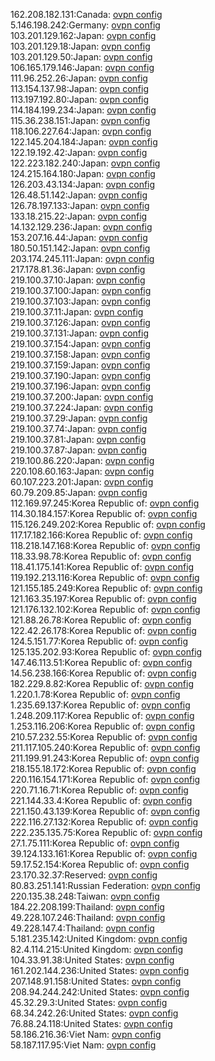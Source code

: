 162.208.182.131:Canada: [ovpn config](vpn/162_208_182_131.ovpn)  
5.146.198.242:Germany: [ovpn config](vpn/5_146_198_242.ovpn)  
103.201.129.162:Japan: [ovpn config](vpn/103_201_129_162.ovpn)  
103.201.129.18:Japan: [ovpn config](vpn/103_201_129_18.ovpn)  
103.201.129.50:Japan: [ovpn config](vpn/103_201_129_50.ovpn)  
106.165.179.146:Japan: [ovpn config](vpn/106_165_179_146.ovpn)  
111.96.252.26:Japan: [ovpn config](vpn/111_96_252_26.ovpn)  
113.154.137.98:Japan: [ovpn config](vpn/113_154_137_98.ovpn)  
113.197.192.80:Japan: [ovpn config](vpn/113_197_192_80.ovpn)  
114.184.199.234:Japan: [ovpn config](vpn/114_184_199_234.ovpn)  
115.36.238.151:Japan: [ovpn config](vpn/115_36_238_151.ovpn)  
118.106.227.64:Japan: [ovpn config](vpn/118_106_227_64.ovpn)  
122.145.204.184:Japan: [ovpn config](vpn/122_145_204_184.ovpn)  
122.19.192.42:Japan: [ovpn config](vpn/122_19_192_42.ovpn)  
122.223.182.240:Japan: [ovpn config](vpn/122_223_182_240.ovpn)  
124.215.164.180:Japan: [ovpn config](vpn/124_215_164_180.ovpn)  
126.203.43.134:Japan: [ovpn config](vpn/126_203_43_134.ovpn)  
126.48.51.142:Japan: [ovpn config](vpn/126_48_51_142.ovpn)  
126.78.197.133:Japan: [ovpn config](vpn/126_78_197_133.ovpn)  
133.18.215.22:Japan: [ovpn config](vpn/133_18_215_22.ovpn)  
14.132.129.236:Japan: [ovpn config](vpn/14_132_129_236.ovpn)  
153.207.16.44:Japan: [ovpn config](vpn/153_207_16_44.ovpn)  
180.50.151.142:Japan: [ovpn config](vpn/180_50_151_142.ovpn)  
203.174.245.111:Japan: [ovpn config](vpn/203_174_245_111.ovpn)  
217.178.81.36:Japan: [ovpn config](vpn/217_178_81_36.ovpn)  
219.100.37.10:Japan: [ovpn config](vpn/219_100_37_10.ovpn)  
219.100.37.100:Japan: [ovpn config](vpn/219_100_37_100.ovpn)  
219.100.37.103:Japan: [ovpn config](vpn/219_100_37_103.ovpn)  
219.100.37.11:Japan: [ovpn config](vpn/219_100_37_11.ovpn)  
219.100.37.126:Japan: [ovpn config](vpn/219_100_37_126.ovpn)  
219.100.37.131:Japan: [ovpn config](vpn/219_100_37_131.ovpn)  
219.100.37.154:Japan: [ovpn config](vpn/219_100_37_154.ovpn)  
219.100.37.158:Japan: [ovpn config](vpn/219_100_37_158.ovpn)  
219.100.37.159:Japan: [ovpn config](vpn/219_100_37_159.ovpn)  
219.100.37.190:Japan: [ovpn config](vpn/219_100_37_190.ovpn)  
219.100.37.196:Japan: [ovpn config](vpn/219_100_37_196.ovpn)  
219.100.37.200:Japan: [ovpn config](vpn/219_100_37_200.ovpn)  
219.100.37.224:Japan: [ovpn config](vpn/219_100_37_224.ovpn)  
219.100.37.29:Japan: [ovpn config](vpn/219_100_37_29.ovpn)  
219.100.37.74:Japan: [ovpn config](vpn/219_100_37_74.ovpn)  
219.100.37.81:Japan: [ovpn config](vpn/219_100_37_81.ovpn)  
219.100.37.87:Japan: [ovpn config](vpn/219_100_37_87.ovpn)  
219.100.86.220:Japan: [ovpn config](vpn/219_100_86_220.ovpn)  
220.108.60.163:Japan: [ovpn config](vpn/220_108_60_163.ovpn)  
60.107.223.201:Japan: [ovpn config](vpn/60_107_223_201.ovpn)  
60.79.209.85:Japan: [ovpn config](vpn/60_79_209_85.ovpn)  
112.169.97.245:Korea Republic of: [ovpn config](vpn/112_169_97_245.ovpn)  
114.30.184.157:Korea Republic of: [ovpn config](vpn/114_30_184_157.ovpn)  
115.126.249.202:Korea Republic of: [ovpn config](vpn/115_126_249_202.ovpn)  
117.17.182.166:Korea Republic of: [ovpn config](vpn/117_17_182_166.ovpn)  
118.218.147.168:Korea Republic of: [ovpn config](vpn/118_218_147_168.ovpn)  
118.33.98.78:Korea Republic of: [ovpn config](vpn/118_33_98_78.ovpn)  
118.41.175.141:Korea Republic of: [ovpn config](vpn/118_41_175_141.ovpn)  
119.192.213.116:Korea Republic of: [ovpn config](vpn/119_192_213_116.ovpn)  
121.155.185.249:Korea Republic of: [ovpn config](vpn/121_155_185_249.ovpn)  
121.163.35.197:Korea Republic of: [ovpn config](vpn/121_163_35_197.ovpn)  
121.176.132.102:Korea Republic of: [ovpn config](vpn/121_176_132_102.ovpn)  
121.88.26.78:Korea Republic of: [ovpn config](vpn/121_88_26_78.ovpn)  
122.42.26.178:Korea Republic of: [ovpn config](vpn/122_42_26_178.ovpn)  
124.5.151.77:Korea Republic of: [ovpn config](vpn/124_5_151_77.ovpn)  
125.135.202.93:Korea Republic of: [ovpn config](vpn/125_135_202_93.ovpn)  
147.46.113.51:Korea Republic of: [ovpn config](vpn/147_46_113_51.ovpn)  
14.56.238.166:Korea Republic of: [ovpn config](vpn/14_56_238_166.ovpn)  
182.229.8.82:Korea Republic of: [ovpn config](vpn/182_229_8_82.ovpn)  
1.220.1.78:Korea Republic of: [ovpn config](vpn/1_220_1_78.ovpn)  
1.235.69.137:Korea Republic of: [ovpn config](vpn/1_235_69_137.ovpn)  
1.248.209.117:Korea Republic of: [ovpn config](vpn/1_248_209_117.ovpn)  
1.253.116.206:Korea Republic of: [ovpn config](vpn/1_253_116_206.ovpn)  
210.57.232.55:Korea Republic of: [ovpn config](vpn/210_57_232_55.ovpn)  
211.117.105.240:Korea Republic of: [ovpn config](vpn/211_117_105_240.ovpn)  
211.199.91.243:Korea Republic of: [ovpn config](vpn/211_199_91_243.ovpn)  
218.155.18.172:Korea Republic of: [ovpn config](vpn/218_155_18_172.ovpn)  
220.116.154.171:Korea Republic of: [ovpn config](vpn/220_116_154_171.ovpn)  
220.71.16.71:Korea Republic of: [ovpn config](vpn/220_71_16_71.ovpn)  
221.144.33.4:Korea Republic of: [ovpn config](vpn/221_144_33_4.ovpn)  
221.150.43.139:Korea Republic of: [ovpn config](vpn/221_150_43_139.ovpn)  
222.116.27.132:Korea Republic of: [ovpn config](vpn/222_116_27_132.ovpn)  
222.235.135.75:Korea Republic of: [ovpn config](vpn/222_235_135_75.ovpn)  
27.1.75.111:Korea Republic of: [ovpn config](vpn/27_1_75_111.ovpn)  
39.124.133.161:Korea Republic of: [ovpn config](vpn/39_124_133_161.ovpn)  
59.17.52.154:Korea Republic of: [ovpn config](vpn/59_17_52_154.ovpn)  
23.170.32.37:Reserved: [ovpn config](vpn/23_170_32_37.ovpn)  
80.83.251.141:Russian Federation: [ovpn config](vpn/80_83_251_141.ovpn)  
220.135.38.248:Taiwan: [ovpn config](vpn/220_135_38_248.ovpn)  
184.22.208.199:Thailand: [ovpn config](vpn/184_22_208_199.ovpn)  
49.228.107.246:Thailand: [ovpn config](vpn/49_228_107_246.ovpn)  
49.228.147.4:Thailand: [ovpn config](vpn/49_228_147_4.ovpn)  
5.181.235.142:United Kingdom: [ovpn config](vpn/5_181_235_142.ovpn)  
82.4.114.215:United Kingdom: [ovpn config](vpn/82_4_114_215.ovpn)  
104.33.91.38:United States: [ovpn config](vpn/104_33_91_38.ovpn)  
161.202.144.236:United States: [ovpn config](vpn/161_202_144_236.ovpn)  
207.148.91.158:United States: [ovpn config](vpn/207_148_91_158.ovpn)  
208.94.244.242:United States: [ovpn config](vpn/208_94_244_242.ovpn)  
45.32.29.3:United States: [ovpn config](vpn/45_32_29_3.ovpn)  
68.34.242.26:United States: [ovpn config](vpn/68_34_242_26.ovpn)  
76.88.24.118:United States: [ovpn config](vpn/76_88_24_118.ovpn)  
58.186.216.36:Viet Nam: [ovpn config](vpn/58_186_216_36.ovpn)  
58.187.117.95:Viet Nam: [ovpn config](vpn/58_187_117_95.ovpn)  
